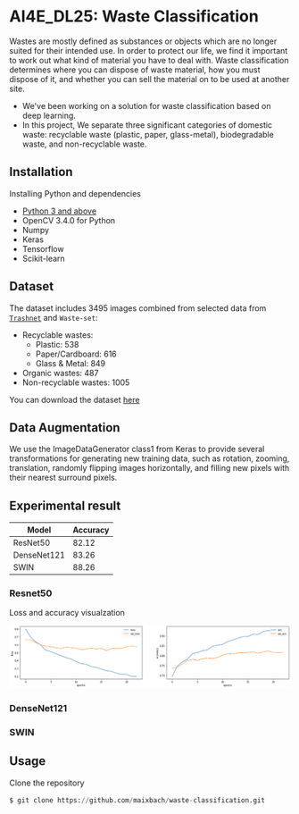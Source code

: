# AI4E_DL25: Waste Classification

Wastes are mostly defined as substances or objects which are no longer suited for their intended use. In order to protect our life, we find it important to work out what kind of material you have to deal with. Waste classification determines where you can dispose of waste material, how you must dispose of it, and whether you can sell the material on to be used at another site.

- We've been working on a solution for waste classification based on deep learning. 
- In this project, We separate three significant categories of domestic waste: recyclable waste (plastic, paper, glass-metal), biodegradable waste, and non-recyclable waste.

## Installation

Installing Python and dependencies
- [Python 3 and above](https://www.python.org/downloads/)
- OpenCV 3.4.0 for Python
- Numpy
- Keras
- Tensorflow
- Scikit-learn

## Dataset
The dataset includes 3495 images combined from selected data from [`Trashnet`](https://github.com/garythung/trashnet) and `Waste-set`:
* Recyclable wastes:
    *  Plastic: 538
    * Paper/Cardboard: 616
    * Glass & Metal: 849
* Organic wastes: 487
* Non-recyclable wastes: 1005

You can download the dataset [here](https://drive.google.com/drive/folders/1hUY6GpxLOWvIM1tLDI8LoUQ_ktDp0mIl?fbclid=IwAR3rRosmKQEkzmxamvPTpGGwWTjEWes-7CGJR_SmUoRUj6poEOPRvGdhcXE)

<!-- ![This is an image]() -->

## Data Augmentation
We use the ImageDataGenerator class1 from Keras to provide several transformations for generating new training data, such as rotation, zooming, translation, randomly flipping images horizontally, and filling new pixels with their nearest surround pixels.

## Experimental result
Model         | Accuracy
------------- | -------------
ResNet50  | 82.12
DenseNet121  | 83.26
SWIN | 88.26

### Resnet50
Loss and accuracy visualzation

![This is an image](https://github.com/maixbach/waste-classification/blob/main/images/resnet_loss_acc_viz.png)

### DenseNet121
### SWIN
## Usage

Clone the repository

```python
$ git clone https://github.com/maixbach/waste-classification.git
```


